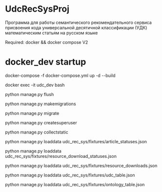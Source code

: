 # UdcRecSysProj
Программа для работы семантического рекомендательного сервиса присвоения кода универсальной десятичной классификации (УДК) математическим статьям на русском языке


Required: docker && docker compose V2

# docker_dev startup
docker-compose -f docker-compose.yml up -d --build

docker exec -it udc_dev bash


python manage.py flush

python manage.py makemigrations

python manage.py migrate

python manage.py createsuperuser

python manage.py collectstatic

python manage.py loaddata udc_rec_sys/fixtures/article_statuses.json

python manage.py loaddata udc_rec_sys/fixtures/resource_download_statuses.json

python manage.py loaddata udc_rec_sys/fixtures/resource_downloads.json

python manage.py loaddata udc_rec_sys/fixtures/udc_table.json

python manage.py loaddata udc_rec_sys/fixtures/ontology_table.json
